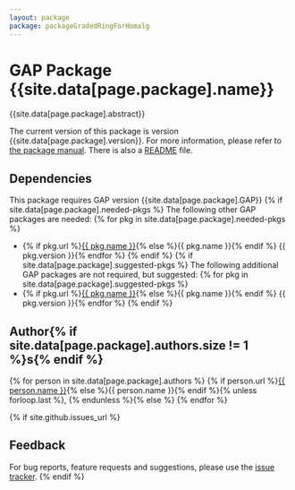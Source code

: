 ```yaml
---
layout: package
package: packageGradedRingForHomalg
---
```


# GAP Package {{site.data[page.package].name}}

{{site.data[page.package].abstract}}

The current version of this package is version {{site.data[page.package].version}}.
For more information, please refer to [the package manual]({{site.data[page.package].doc-html}}).
There is also a [README](README) file.

## Dependencies

This package requires GAP version {{site.data[page.package].GAP}}
{% if site.data[page.package].needed-pkgs %}
The following other GAP packages are needed:
{% for pkg in site.data[page.package].needed-pkgs %}
- {% if pkg.url %}<a href="{{ pkg.url }}">{{ pkg.name }}</a>{% else %}{{ pkg.name }}{% endif %} {{ pkg.version }}{% endfor %}
{% endif %}
{% if site.data[page.package].suggested-pkgs %}
The following additional GAP packages are not required, but suggested:
{% for pkg in site.data[page.package].suggested-pkgs %}
- {% if pkg.url %}<a href="{{ pkg.url }}">{{ pkg.name }}</a>{% else %}{{ pkg.name }}{% endif %} {{ pkg.version }}{% endfor %}
{% endif %}


## Author{% if site.data[page.package].authors.size != 1 %}s{% endif %}
{% for person in site.data[page.package].authors %}
{% if person.url %}<a href="{{ person.url }}">{{ person.name }}</a>{% else %}{{ person.name }}{% endif %}{% unless forloop.last %}, {% endunless %}{% else %}
{% endfor %}

{% if site.github.issues_url %}
## Feedback

For bug reports, feature requests and suggestions, please use the
[issue tracker]({{site.github.issues_url}}).
{% endif %}
